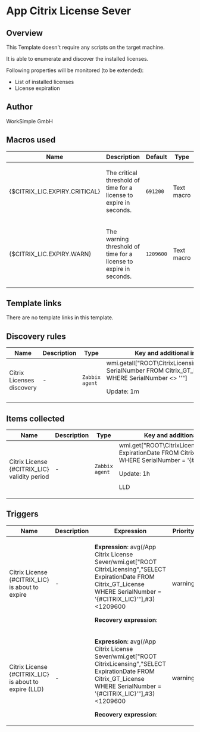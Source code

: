 # App Citrix License Sever

## Overview

This Template doesn't require any scripts on the target machine.


It is able to enumerate and discover the installed licenses.


Following properties will be monitored (to be extended):


* List of installed licenses
* License expiration


## Author

WorkSimple GmbH

## Macros used

|Name|Description|Default|Type|
|----|-----------|-------|----|
|{$CITRIX_LIC.EXPIRY.CRITICAL}|<p>The critical threshold of time for a license to expire in seconds.</p>|`691200`|Text macro|
|{$CITRIX_LIC.EXPIRY.WARN}|<p>The warning threshold of time for a license to expire in seconds.</p>|`1209600`|Text macro|
## Template links

There are no template links in this template.

## Discovery rules

|Name|Description|Type|Key and additional info|
|----|-----------|----|----|
|Citrix Licenses discovery|<p>-</p>|`Zabbix agent`|wmi.getall["ROOT\CitrixLicensing","SELECT SerialNumber FROM Citrix_GT_License WHERE SerialNumber <> ''"]<p>Update: 1m</p>|
## Items collected

|Name|Description|Type|Key and additional info|
|----|-----------|----|----|
|Citrix License {#CITRIX_LIC} validity period|<p>-</p>|`Zabbix agent`|wmi.get["ROOT\CitrixLicensing","SELECT ExpirationDate FROM Citrix_GT_License WHERE SerialNumber = '{#CITRIX_LIC}'"]<p>Update: 1h</p><p>LLD</p>|
## Triggers

|Name|Description|Expression|Priority|
|----|-----------|----------|--------|
|Citrix License {#CITRIX_LIC} is about to expire|<p>-</p>|<p>**Expression**: avg(/App Citrix License Sever/wmi.get["ROOT CitrixLicensing","SELECT ExpirationDate FROM Citrix_GT_License WHERE SerialNumber = '{#CITRIX_LIC}'"],#3)<1209600</p><p>**Recovery expression**: </p>|warning|
|Citrix License {#CITRIX_LIC} is about to expire (LLD)|<p>-</p>|<p>**Expression**: avg(/App Citrix License Sever/wmi.get["ROOT CitrixLicensing","SELECT ExpirationDate FROM Citrix_GT_License WHERE SerialNumber = '{#CITRIX_LIC}'"],#3)<1209600</p><p>**Recovery expression**: </p>|warning|

